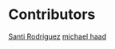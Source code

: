 # Contributors

[Santi Rodriguez](https://github.com/santimars)
[michael haad](https://github.com/michael34df)
